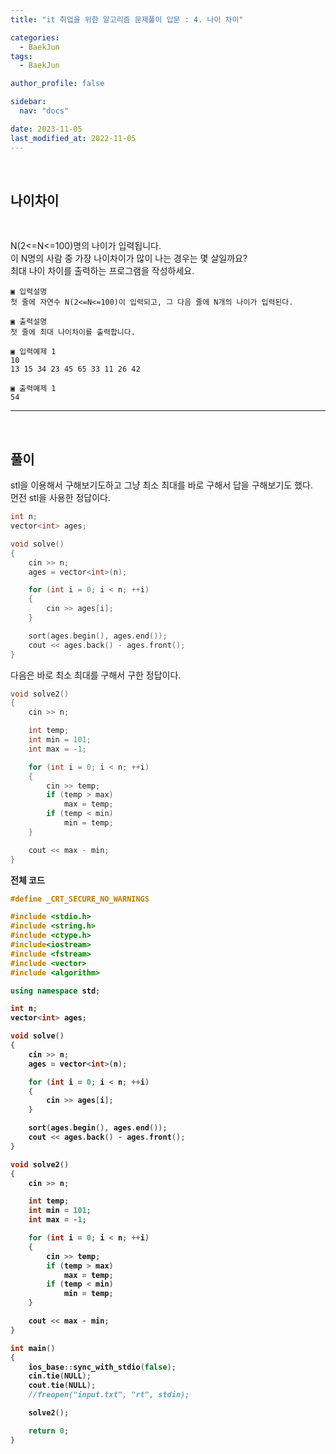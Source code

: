 ```yaml
---
title: "it 취업을 위한 알고리즘 문제풀이 입문 : 4. 나이 차이"

categories:
  - BaekJun
tags:
  - BaekJun

author_profile: false

sidebar:
  nav: "docs"

date: 2023-11-05
last_modified_at: 2022-11-05
---
```


<br>

## 나이차이

<br>

N(2<=N<=100)명의 나이가 입력됩니다.  
이 N명의 사람 중 가장 나이차이가 많이 나는 경우는 몇 살일까요?  
최대 나이 차이를 출력하는 프로그램을 작성하세요.

```
▣ 입력설명
첫 줄에 자연수 N(2<=N<=100)이 입력되고, 그 다음 줄에 N개의 나이가 입력된다.

▣ 출력설명
첫 줄에 최대 나이차이를 출력합니다.

▣ 입력예제 1 
10
13 15 34 23 45 65 33 11 26 42
 
▣ 출력예제 1
54
```

---

<br>

## 풀이  

stl을 이용해서 구해보기도하고 그냥 최소 최대를 바로 구해서 답을 구해보기도 했다.  
먼전 stl을 사용한 정답이다.

```cpp
int n;
vector<int> ages;

void solve()
{
	cin >> n;
	ages = vector<int>(n);

	for (int i = 0; i < n; ++i)
	{
		cin >> ages[i];
	}

	sort(ages.begin(), ages.end());
	cout << ages.back() - ages.front();
}
```

다음은 바로 최소 최대를 구해서 구한 정답이다.

```cpp
void solve2()
{
	cin >> n;

	int temp;
	int min = 101;
	int max = -1;

	for (int i = 0; i < n; ++i)
	{
		cin >> temp;
		if (temp > max)
			max = temp;
		if (temp < min)
			min = temp;
	}

	cout << max - min;
}
```

<b>전체 코드

```cpp
#define _CRT_SECURE_NO_WARNINGS

#include <stdio.h>
#include <string.h>
#include <ctype.h>
#include<iostream>
#include <fstream>
#include <vector>
#include <algorithm>

using namespace std;

int n;
vector<int> ages;

void solve()
{
	cin >> n;
	ages = vector<int>(n);

	for (int i = 0; i < n; ++i)
	{
		cin >> ages[i];
	}

	sort(ages.begin(), ages.end());
	cout << ages.back() - ages.front();
}

void solve2()
{
	cin >> n;

	int temp;
	int min = 101;
	int max = -1;

	for (int i = 0; i < n; ++i)
	{
		cin >> temp;
		if (temp > max)
			max = temp;
		if (temp < min)
			min = temp;
	}

	cout << max - min;
}

int main() 
{
	ios_base::sync_with_stdio(false);
	cin.tie(NULL);
	cout.tie(NULL);
	//freopen("input.txt", "rt", stdin);

	solve2();

	return 0;
}
```